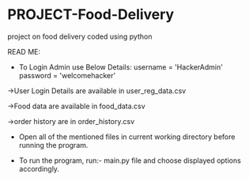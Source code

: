 # PROJECT-Food-Delivery
project on food delivery coded using python
  
  READ ME:
  
  * To Login Admin use Below Details:
     username = 'HackerAdmin'
     password = 'welcomehacker'

->User Login Details are available in user_reg_data.csv

->Food data are available in food_data.csv

->order history are in order_history.csv

* Open all of the mentioned files in current working directory before running the program.

* To run the program, run:- main.py file and choose displayed options accordingly.
  

